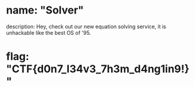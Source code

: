 # name: "Solver"

description: Hey, check out our new equation solving service, it is unhackable like the best OS of '95.

# flag: "CTF{d0n7_l34v3_7h3m_d4ng1in9!}"
